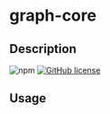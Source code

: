# graph-core

## Description

![npm](https://img.shields.io/npm/v/flow-walker) [![GitHub license](https://img.shields.io/github/license/crazywoola/flow-walker)](https://github.com/crazywoola/flow-walker/blob/master/LICENSE)

## Usage
